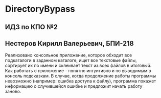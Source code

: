 # DirectoryBypass
## ИДЗ по КПО №2
## Нестеров Кирилл Валерьевич, БПИ-218
Реализовано консольное приложение, которое обходит все подкаталоги в заданном каталоге, ищет все текстовые файлы, сортирует их по имени и склеивает текст из всех файлов в итоговый. Как работать с приложение - понятно интуитивно и по выводимым в консоль подсказкам. В случае, когда продолжение работы программы невозможно (например: ошибка доступа к файлу), программа покажет информацию о случившейся ошибке и предложит начать работу заново.

